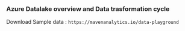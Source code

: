 ### Azure Datalake overview and Data trasformation cycle

Download Sample data : `https://mavenanalytics.io/data-playground`

